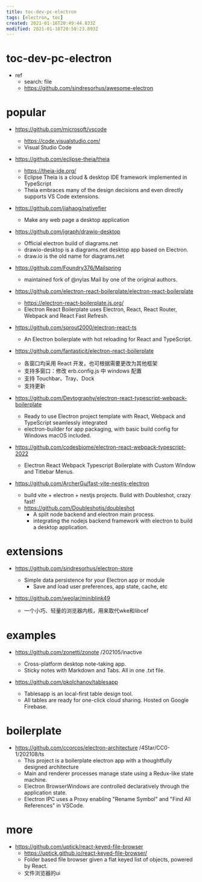 ```yaml
---
title: toc-dev-pc-electron
tags: [electron, toc]
created: 2021-01-16T20:49:44.833Z
modified: 2021-01-16T20:50:23.893Z
---
```


# toc-dev-pc-electron
- ref
  - search: file
  - https://github.com/sindresorhus/awesome-electron
# popular
- https://github.com/microsoft/vscode
  - https://code.visualstudio.com/
  - Visual Studio Code
- https://github.com/eclipse-theia/theia
  - https://theia-ide.org/
  - Eclipse Theia is a cloud & desktop IDE framework implemented in TypeScript
  - Theia embraces many of the design decisions and even directly supports VS Code extensions.
- https://github.com/jiahaog/nativefier
  - Make any web page a desktop application
- https://github.com/jgraph/drawio-desktop
  - Official electron build of diagrams.net
  - drawio-desktop is a diagrams.net desktop app based on Electron.
  - draw.io is the old name for diagrams.net
- https://github.com/Foundry376/Mailspring
  - maintained fork of @nylas Mail by one of the original authors.

- https://github.com/electron-react-boilerplate/electron-react-boilerplate
  - https://electron-react-boilerplate.js.org/
  - Electron React Boilerplate uses Electron, React, React Router, Webpack and React Fast Refresh.
- https://github.com/sprout2000/electron-react-ts
  - An Electron boilerplate with hot reloading for React and TypeScript.
- https://github.com/fantasticit/electron-react-boilerplate
  - 各窗口均采用 React 开发，也可根据需要更改为其他框架
  - 支持多窗口：修改 erb.config.js 中 windows 配置
  - 支持 Touchbar、Tray、Dock
  - 支持更新
- https://github.com/Devtography/electron-react-typescript-webpack-boilerplate
  - Ready to use Electron project template with React, Webpack and TypeScript seamlessly integrated
  - electron-builder for app packaging, with basic build config for Windows macOS included.
- https://github.com/codesbiome/electron-react-webpack-typescript-2022
  - Electron React Webpack Typescript Boilerplate with Custom Window and Titlebar Menus.

- https://github.com/ArcherGu/fast-vite-nestjs-electron
  - build vite + electron + nestjs projects. Build with Doubleshot, crazy fast!
  - https://github.com/Doubleshotjs/doubleshot
    - A split node backend and electron main process.
    - integrating the nodejs backend framework with electron to build a desktop application. 
# extensions
- https://github.com/sindresorhus/electron-store
  - Simple data persistence for your Electron app or module
    - Save and load user preferences, app state, cache, etc

 

- https://github.com/weolar/miniblink49
  - 一个小巧、轻量的浏览器内核，用来取代wke和libcef
# examples
- https://github.com/zonetti/zonote /202105/inactive
  - Cross-platform desktop note-taking app. 
  - Sticky notes with Markdown and Tabs. All in one .txt file.

- https://github.com/pkolchanov/tablesapp
  - Tablesapp is an local-first table design tool.
  - All tables are ready for one-click cloud sharing. Hosted on Google Firebase.
# boilerplate
- https://github.com/ccorcos/electron-architecture /4Star/CC0-1/202108/ts
  - This project is a boilerplate electron app with a thoughtfully designed architecture
  - Main and renderer processes manage state using a Redux-like state machine.
  - Electron BrowserWindows are controlled declaratively through the application state.
  - Electron IPC uses a Proxy enabling "Rename Symbol" and "Find All References" in VSCode.
# more
- https://github.com/uptick/react-keyed-file-browser
  - https://uptick.github.io/react-keyed-file-browser/
  - Folder based file browser given a flat keyed list of objects, powered by React.
  - 文件浏览器的ui
